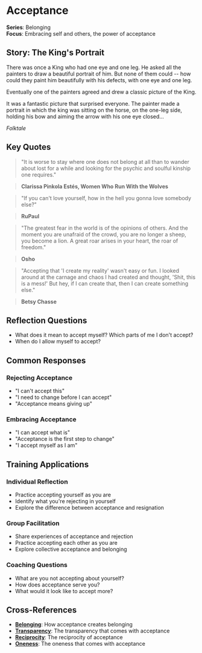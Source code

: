# Acceptance

**Series**: Belonging  
**Focus**: Embracing self and others, the power of acceptance

## Story: The King's Portrait

There was once a King who had one eye and one leg. He asked all the painters to draw a beautiful portrait of him. But none of them could -- how could they paint him beautifully with his defects, with one eye and one leg.

Eventually one of the painters agreed and drew a classic picture of the King.

It was a fantastic picture that surprised everyone. The painter made a portrait in which the king was sitting on the horse, on the one-leg side, holding his bow and aiming the arrow with his one eye closed…

*Folktale*

## Key Quotes

> "It is worse to stay where one does not belong at all than to wander about lost for a while and looking for the psychic and soulful kinship one requires."

> **Clarissa Pinkola Estés, Women Who Run With the Wolves**

> "If you can't love yourself, how in the hell you gonna love somebody else?"

> **RuPaul**

> "The greatest fear in the world is of the opinions of others. And the moment you are unafraid of the crowd, you are no longer a sheep, you become a lion. A great roar arises in your heart, the roar of freedom."

> **Osho**

> "Accepting that 'I create my reality' wasn't easy or fun. I looked around at the carnage and chaos I had created and thought, 'Shit, this is a mess!' But hey, if I can create that, then I can create something else."

> **Betsy Chasse**

## Reflection Questions

- What does it mean to accept myself? Which parts of me I don't accept?
- When do I allow myself to accept?

## Common Responses

### **Rejecting Acceptance**
- "I can't accept this"
- "I need to change before I can accept"
- "Acceptance means giving up"

### **Embracing Acceptance**
- "I can accept what is"
- "Acceptance is the first step to change"
- "I accept myself as I am"

## Training Applications

### **Individual Reflection**
- Practice accepting yourself as you are
- Identify what you're rejecting in yourself
- Explore the difference between acceptance and resignation

### **Group Facilitation**
- Share experiences of acceptance and rejection
- Practice accepting each other as you are
- Explore collective acceptance and belonging

### **Coaching Questions**
- What are you not accepting about yourself?
- How does acceptance serve you?
- What would it look like to accept more?

## Cross-References
- **[Belonging](01-belonging.md)**: How acceptance creates belonging
- **[Transparency](02-transparency.md)**: The transparency that comes with acceptance
- **[Reciprocity](04-reciprocity.md)**: The reciprocity of acceptance
- **[Oneness](06-oneness.md)**: The oneness that comes with acceptance
